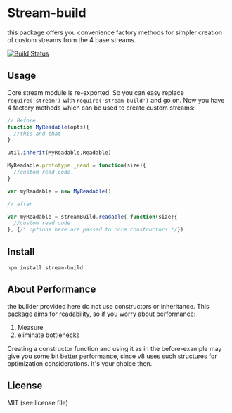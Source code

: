 # Stream-build

this package offers you convenience factory methods for simpler creation of custom streams from the 4 base streams.

[![Build Status](https://travis-ci.org/greelgorke/stream-build.png?branch=master)](https://travis-ci.org/greelgorke/stream-build)

## Usage

Core stream module is re-exported. So you can easy replace `require('stream')` with `require('stream-build')` and go on. Now you have 4 factory methods which can be used to create custom streams:

```javascript
// Before
function MyReadable(opts){
  //this and that
}

util.inherit(MyReadable,Readable)

MyReadable.prototype._read = function(size){
  //custom read code
}

var myReadable = new MyReadable()
```


```javascript
// after

var myReadable = streamBuild.readable( function(size){
  //custom read code
}, {/* options here are passed to core constructors */})
```

## Install

`npm install stream-build`

## About Performance

the builder provided here do not use constructors or inheritance. This package aims for readability, so if you worry about performance:

1. Measure
2. eliminate bottlenecks

Creating a constructor function and using it as in the before-example may give you some bit better performance, since v8 uses such structures for optimization considerations. It's your choice then.

## License

MIT (see license file)

